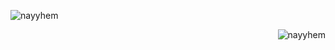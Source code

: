 <p>&nbsp;<img align="left" src="https://github-readme-stats.vercel.app/api?username=nayyhem&show_icons=true&locale=en" alt="nayyhem" /></p>
<p><img align="right" src="https://github-readme-stats.vercel.app/api/top-langs?username=nayyhem&show_icons=true&locale=en&layout=compact" alt="nayyhem" /></p>




